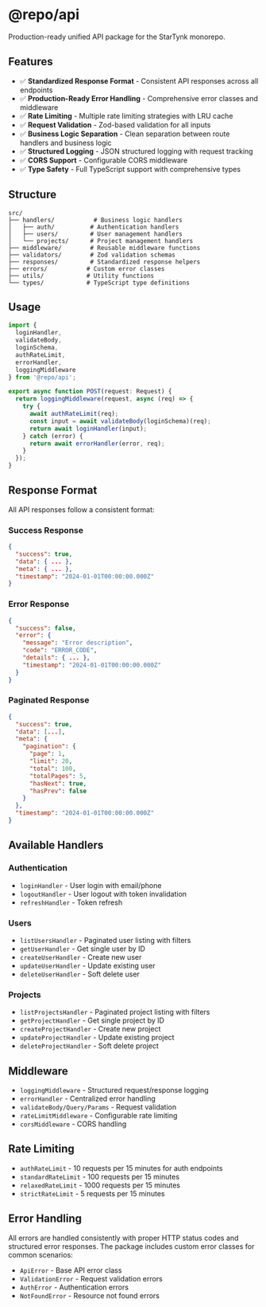 # @repo/api

Production-ready unified API package for the StarTynk monorepo.

## Features

- ✅ **Standardized Response Format** - Consistent API responses across all endpoints
- ✅ **Production-Ready Error Handling** - Comprehensive error classes and middleware
- ✅ **Rate Limiting** - Multiple rate limiting strategies with LRU cache
- ✅ **Request Validation** - Zod-based validation for all inputs
- ✅ **Business Logic Separation** - Clean separation between route handlers and business logic
- ✅ **Structured Logging** - JSON structured logging with request tracking
- ✅ **CORS Support** - Configurable CORS middleware
- ✅ **Type Safety** - Full TypeScript support with comprehensive types

## Structure

```
src/
├── handlers/           # Business logic handlers
│   ├── auth/          # Authentication handlers
│   ├── users/         # User management handlers
│   └── projects/      # Project management handlers
├── middleware/        # Reusable middleware functions
├── validators/        # Zod validation schemas
├── responses/         # Standardized response helpers
├── errors/           # Custom error classes
├── utils/            # Utility functions
└── types/            # TypeScript type definitions
```

## Usage

```typescript
import {
  loginHandler,
  validateBody,
  loginSchema,
  authRateLimit,
  errorHandler,
  loggingMiddleware
} from '@repo/api';

export async function POST(request: Request) {
  return loggingMiddleware(request, async (req) => {
    try {
      await authRateLimit(req);
      const input = await validateBody(loginSchema)(req);
      return await loginHandler(input);
    } catch (error) {
      return await errorHandler(error, req);
    }
  });
}
```

## Response Format

All API responses follow a consistent format:

### Success Response
```json
{
  "success": true,
  "data": { ... },
  "meta": { ... },
  "timestamp": "2024-01-01T00:00:00.000Z"
}
```

### Error Response
```json
{
  "success": false,
  "error": {
    "message": "Error description",
    "code": "ERROR_CODE",
    "details": { ... },
    "timestamp": "2024-01-01T00:00:00.000Z"
  }
}
```

### Paginated Response
```json
{
  "success": true,
  "data": [...],
  "meta": {
    "pagination": {
      "page": 1,
      "limit": 20,
      "total": 100,
      "totalPages": 5,
      "hasNext": true,
      "hasPrev": false
    }
  },
  "timestamp": "2024-01-01T00:00:00.000Z"
}
```

## Available Handlers

### Authentication
- `loginHandler` - User login with email/phone
- `logoutHandler` - User logout with token invalidation
- `refreshHandler` - Token refresh

### Users
- `listUsersHandler` - Paginated user listing with filters
- `getUserHandler` - Get single user by ID
- `createUserHandler` - Create new user
- `updateUserHandler` - Update existing user
- `deleteUserHandler` - Soft delete user

### Projects
- `listProjectsHandler` - Paginated project listing with filters
- `getProjectHandler` - Get single project by ID
- `createProjectHandler` - Create new project
- `updateProjectHandler` - Update existing project
- `deleteProjectHandler` - Soft delete project

## Middleware

- `loggingMiddleware` - Structured request/response logging
- `errorHandler` - Centralized error handling
- `validateBody/Query/Params` - Request validation
- `rateLimitMiddleware` - Configurable rate limiting
- `corsMiddleware` - CORS handling

## Rate Limiting

- `authRateLimit` - 10 requests per 15 minutes for auth endpoints
- `standardRateLimit` - 100 requests per 15 minutes
- `relaxedRateLimit` - 1000 requests per 15 minutes
- `strictRateLimit` - 5 requests per 15 minutes

## Error Handling

All errors are handled consistently with proper HTTP status codes and structured error responses. The package includes custom error classes for common scenarios:

- `ApiError` - Base API error class
- `ValidationError` - Request validation errors
- `AuthError` - Authentication errors
- `NotFoundError` - Resource not found errors